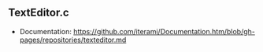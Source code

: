 TextEditor.c
------------

* Documentation: https://github.com/iterami/Documentation.htm/blob/gh-pages/repositories/texteditor.md
